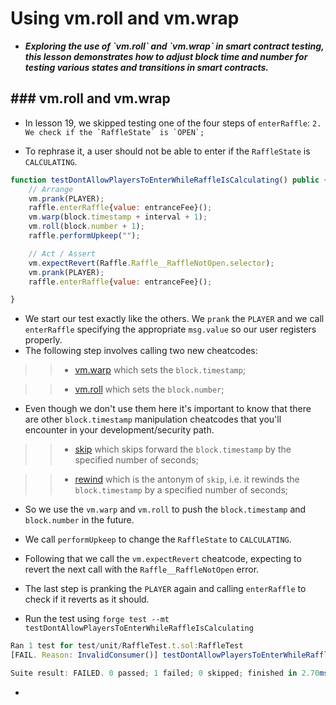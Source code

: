 # Using vm.roll and vm.wrap
- ***Exploring the use of \`vm.roll\` and \`vm.wrap\` in smart contract testing, this lesson demonstrates how to adjust block time and number for testing various states and transitions in smart contracts.***

## ### vm.roll and vm.wrap

- In lesson 19, we skipped testing one of the four steps of `enterRaffle`: ``2. We check if the `RaffleState` is `OPEN`;``

- To rephrase it, a user should not be able to enter if the `RaffleState` is `CALCULATING`.

```javascript
function testDontAllowPlayersToEnterWhileRaffleIsCalculating() public {
    // Arrange
    vm.prank(PLAYER);
    raffle.enterRaffle{value: entranceFee}();
    vm.warp(block.timestamp + interval + 1);
    vm.roll(block.number + 1);
    raffle.performUpkeep("");

    // Act / Assert
    vm.expectRevert(Raffle.Raffle__RaffleNotOpen.selector);
    vm.prank(PLAYER);
    raffle.enterRaffle{value: entranceFee}();

}
```

- We start our test exactly like the others. We `prank` the `PLAYER` and we call `enterRaffle` specifying the appropriate `msg.value` so our user registers properly.
- The following step involves calling two new cheatcodes:

>> * [vm.warp](https://book.getfoundry.sh/cheatcodes/warp?highlight=warp#warp) which sets the `block.timestamp`;

>> * [vm.roll](https://book.getfoundry.sh/cheatcodes/roll?highlight=roll#roll) which sets the `block.number`;

- Even though we don't use them here it's important to know that there are other `block.timestamp` manipulation cheatcodes that you'll encounter in your development/security path.

>> * [skip](https://book.getfoundry.sh/reference/forge-std/skip) which skips forward the `block.timestamp` by the specified number of seconds;

>> * [rewind](https://book.getfoundry.sh/reference/forge-std/rewind) which is the antonym of `skip`, i.e. it rewinds the `block.timestamp` by a specified number of seconds;

- So we use the `vm.warp` and `vm.roll` to push the `block.timestamp` and `block.number` in the future.
- We call `performUpkeep` to change the `RaffleState` to `CALCULATING`.

- Following that we call the `vm.expectRevert` cheatcode, expecting to revert the next call with the `Raffle__RaffleNotOpen` error.

- The last step is pranking the `PLAYER` again and calling `enterRaffle` to check if it reverts as it should.

- Run the test using `forge test --mt testDontAllowPlayersToEnterWhileRaffleIsCalculating`

```javascript
Ran 1 test for test/unit/RaffleTest.t.sol:RaffleTest
[FAIL. Reason: InvalidConsumer()] testDontAllowPlayersToEnterWhileRaffleIsCalculating() (gas: 101956)

Suite result: FAILED. 0 passed; 1 failed; 0 skipped; finished in 2.70ms (206.20µs CPU time)
```

- 